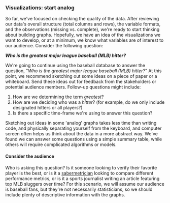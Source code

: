 ### Visualizations: start analog 

So far, we've focused on checking the quality of the data. After reviewing our data's overall structure (total columns and rows), the variable formats, and the observations (missing vs. complete), we're ready to start thinking about building graphs. Hopefully, we have an idea of the visualizations we want to develop, or at a minimum, we know what variables are of interest to our audience. Consider the following question: 

***Who is the greatest major league baseball (MLB) hitter?***

We're going to continue using the baseball database to answer the question, "*Who is the greatest major league baseball (MLB) hitter?*" At this point, we recommend sketching out some ideas on a piece of paper or a whiteboard. Send these ideas out for feedback from the stakeholders or potential audience members. Follow-up questions might include: 

1. How are we determining the term *greatest*?  
2. How are we deciding who was a *hitter*? (for example, do we only include designated hitters or all players?)  
3. Is there a specific time-frame we're using to answer this question? 

Sketching out ideas in some 'analog' graphs takes less time than writing code, and physically separating yourself from the keyboard, and computer screen often helps us think about the data in a more abstract way. We've found we can answer some questions using a simple summary table, while others will require complicated algorithms or models. 

#### Consider the audience

Who is asking this question? Is it someone looking to verify their favorite player is the best, or is it a [sabermetrician](https://en.wikipedia.org/wiki/Sabermetrics) looking to compare different performance metrics, or is it a sports journalist writing an article featuring top MLB sluggers over time? For this scenario, we will assume our audience is baseball fans, but they're not necessarily statisticians, so we should include plenty of descriptive information with the graphs. 
